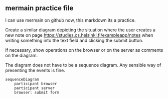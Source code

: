## mermain practice file

I can use mermain on github now, this markdown its a practice.


Create a similar diagram depicting the situation where the user creates a new note on page https://studies.cs.helsinki.fi/exampleapp/notes when writing something into the text field and clicking the submit button.

If necessary, show operations on the browser or on the server as comments on the diagram.

The diagram does not have to be a sequence diagram. Any sensible way of presenting the events is fine.


```mermaid
sequenceDiagram
    participant browser
    participant server
    browser: submit form
```
